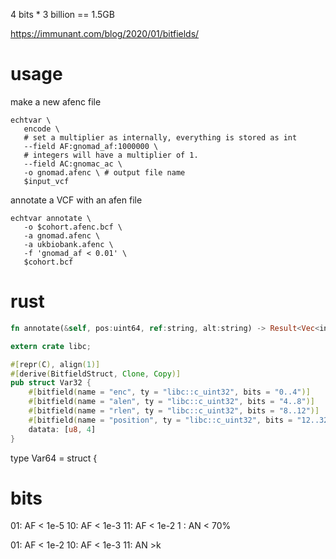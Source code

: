 4 bits * 3 billion == 1.5GB

https://immunant.com/blog/2020/01/bitfields/

usage
=====

make a new afenc file 
```
echtvar \
   encode \
   # set a multiplier as internally, everything is stored as int
   --field AF:gnomad_af:1000000 \ 
   # integers will have a multiplier of 1.
   --field AC:gnomac_ac \
   -o gnomad.afenc \ # output file name
   $input_vcf

```

annotate a VCF with an afen file

```
echtvar annotate \
   -o $cohort.afenc.bcf \
   -a gnomad.afenc \
   -a ukbiobank.afenc \
   -f 'gnomad_af < 0.01' \
   $cohort.bcf
```

# rust

```rust
fn annotate(&self, pos:uint64, ref:string, alt:string) -> Result<Vec<int32>, Error> 

extern crate libc;

#[repr(C), align(1)]
#[derive(BitfieldStruct, Clone, Copy)]
pub struct Var32 {
    #[bitfield(name = "enc", ty = "libc::c_uint32", bits = "0..4")]
    #[bitfield(name = "alen", ty = "libc::c_uint32", bits = "4..8")]
    #[bitfield(name = "rlen", ty = "libc::c_uint32", bits = "8..12")]
    #[bitfield(name = "position", ty = "libc::c_uint32", bits = "12..32")]
    datata: [u8, 4]
}
```

type Var64 = struct {
  



bits
====

  01: AF < 1e-5
  10: AF < 1e-3
  11: AF < 1e-2
 1  : AN < 70%


  01: AF < 1e-2
  10: AF < 1e-3
  11: AN >k

